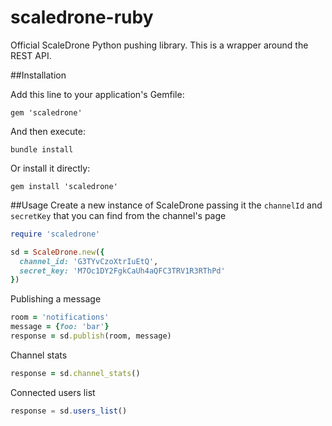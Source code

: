 # scaledrone-ruby
Official ScaleDrone Python pushing library. This is a wrapper around the REST API.

##Installation

Add this line to your application's Gemfile:
```
gem 'scaledrone'
```
And then execute:
```
bundle install
```
Or install it directly:
```
gem install 'scaledrone'
```

##Usage
Create a new instance of ScaleDrone passing it the `channelId` and `secretKey` that you can find from the channel's page
```ruby
require 'scaledrone'

sd = ScaleDrone.new({
  channel_id: 'G3TYvCzoXtrIuEtQ',
  secret_key: 'M7Oc1DY2FgkCaUh4aQFC3TRV1R3RThPd'
})
```

Publishing a message
```ruby
room = 'notifications'
message = {foo: 'bar'}
response = sd.publish(room, message)
```

Channel stats
```ruby
response = sd.channel_stats()
```

Connected users list
```javascript
response = sd.users_list()
```

